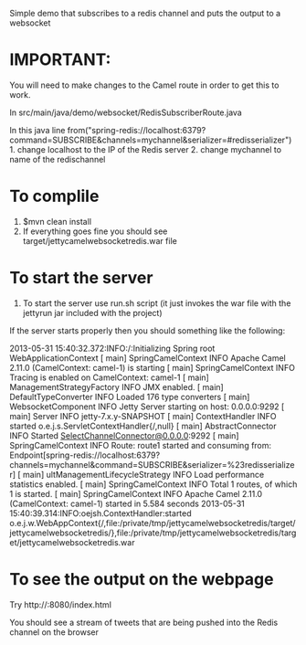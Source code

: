 Simple demo that subscribes to a redis channel and puts the output to a
websocket

IMPORTANT: 
=========

You will need to make changes to the Camel route in order to get this to work. 

In src/main/java/demo/websocket/RedisSubscriberRoute.java

In this java line from("spring-redis://localhost:6379?command=SUBSCRIBE&channels=mychannel&serializer=#redisserializer")
       1.  change localhost to the IP of the Redis server 
       2.  change mychannel to name of the redischannel 
         


To complile 
===================

1. $mvn clean install
2. If everything goes fine you should see 
   target/jettycamelwebsocketredis.war file 


To start the server 
===================
1. To start the server use run.sh script (it just invokes the war file with the
   jettyrun jar included with the project) 

If the server starts properly then you should something like the following: 

2013-05-31 15:40:32.372:INFO:/:Initializing Spring root WebApplicationContext
[                          main] SpringCamelContext             INFO  Apache Camel 2.11.0 (CamelContext: camel-1) is starting
[                          main] SpringCamelContext             INFO  Tracing is enabled on CamelContext: camel-1
[                          main] ManagementStrategyFactory      INFO  JMX enabled.
[                          main] DefaultTypeConverter           INFO  Loaded 176 type converters
[                          main] WebsocketComponent             INFO  Jetty Server starting on host: 0.0.0.0:9292
[                          main] Server                         INFO  jetty-7.x.y-SNAPSHOT
[                          main] ContextHandler                 INFO  started o.e.j.s.ServletContextHandler{/,null}
[                          main] AbstractConnector              INFO  Started SelectChannelConnector@0.0.0.0:9292
[                          main] SpringCamelContext             INFO  Route: route1 started and consuming from: Endpoint[spring-redis://localhost:6379?channels=mychannel&command=SUBSCRIBE&serializer=%23redisserializer]
[                          main] ultManagementLifecycleStrategy INFO  Load performance statistics enabled.
[                          main] SpringCamelContext             INFO  Total 1 routes, of which 1 is started.
[                          main] SpringCamelContext             INFO  Apache Camel 2.11.0 (CamelContext: camel-1) started in 5.584 seconds
2013-05-31 15:40:39.314:INFO:oejsh.ContextHandler:started o.e.j.w.WebAppContext{/,file:/private/tmp/jettycamelwebsocketredis/target/jettycamelwebsocketredis/},file:/private/tmp/jettycamelwebsocketredis/target/jettycamelwebsocketredis.war


To see the output on the webpage 
================================

Try 
http://<ip of the jettyserver>:8080/index.html 

You should see a stream of tweets that are being pushed into the Redis channel
on the browser 


